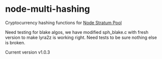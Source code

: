 node-multi-hashing
===============
Cryptocurrency hashing functions for [Node Stratum Pool](https://github.com/foxer666/node-stratum-pool)


Need testing for blake algos, we have modified sph_blake.c with fresh version to make lyra2z is working right. Need tests to be sure nothing else is broken.

Current version v1.0.3